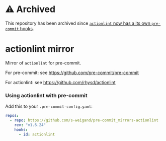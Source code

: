 [//]: # "DO NOT CHANGE THIS FILE WITHOUT CHANGING .github/scripts/readme-template.md"

# ⚠️ Archived

This repository has been archived since [`actionlint` now has a its own `pre-commit` hooks](https://github.com/rhysd/actionlint/blob/main/.pre-commit-hooks.yaml).

# actionlint mirror

Mirror of `actionlint` for pre-commit.

For pre-commit: see https://github.com/pre-commit/pre-commit

For actionlint: see https://github.com/rhysd/actionlint

### Using actionlint with pre-commit

Add this to your `.pre-commit-config.yaml`:

```yaml
repos:
  - repo: https://github.com/s-weigand/pre-commit_mirrors-actionlint
    rev: "v1.6.24"
    hooks:
      - id: actionlint
```
